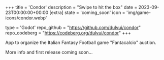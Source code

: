 +++
title = 'Condor'
description = "Swipe to hit the box"
date = 2023-09-23T00:00:00+00:00
[extra]
state = 'coming_soon'
icon = 'img/game-icons/condor.webp'

type = 'Godot'
repo_github = "https://github.com/dulvui/condor"
repo_codeberg = "https://codeberg.org/dulvui/condor"
+++

App to organize the Italian Fantasy Football game "Fantacalcio" auction.

More info and first release coming soon...
